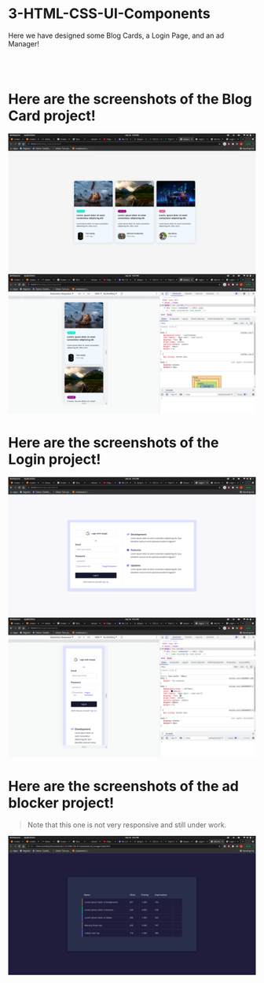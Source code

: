 # 3-HTML-CSS-UI-Components
Here we have designed some Blog Cards, a Login Page, and an ad Manager!

<br>

<br>

# Here are the screenshots of the Blog Card project!

<img src="./images/card1.png">

<br>

<img src="./images/card2.png">

# Here are the screenshots of the Login project!

<img src="./images/login1.png">

<br>

<img src="./images/login2.png">

# Here are the screenshots of the ad blocker project!

> Note that this one is not very responsive and still under work.

<img src="./images/ad_manager.png">